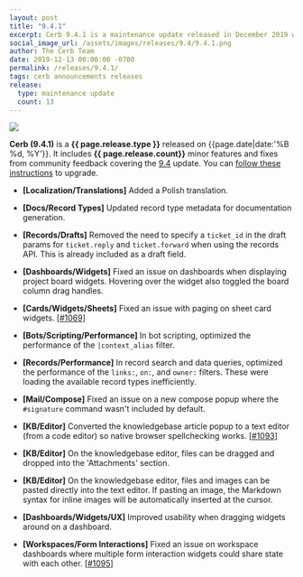 ```yaml
---
layout: post
title: "9.4.1"
excerpt: Cerb 9.4.1 is a maintenance update released in December 2019 with 13 minor features and fixes from community feedback.
social_image_url: /assets/images/releases/9.4/9.4.1.png
author: The Cerb Team
date: 2019-12-13 00:00:00 -0700
permalink: /releases/9.4.1/
tags: cerb announcements releases
release:
  type: maintenance update
  count: 13
---
```


<div class="cerb-screenshot">
<img src="{{page.social_image_url}}" class="screenshot" style="max-width:500px;">
</div>

**Cerb (9.4.1)** is a **{{ page.release.type }}** released on {{page.date|date:'%B %d, %Y'}}. It includes **{{ page.release.count}}** minor features and fixes from community feedback covering the [9.4](/releases/9.4/) update.  You can [follow these instructions](/docs/upgrading/) to upgrade.

* **[Localization/Translations]** Added a Polish translation.

* **[Docs/Record Types]** Updated record type metadata for documentation generation.

* **[Records/Drafts]** Removed the need to specify a `ticket_id` in the draft params for `ticket.reply` and `ticket.forward` when using the records API. This is already included as a draft field.

* **[Dashboards/Widgets]** Fixed an issue on dashboards when displaying project board widgets. Hovering over the widget also toggled the board column drag handles.

* **[Cards/Widgets/Sheets]** Fixed an issue with paging on sheet card widgets. [[#1069](https://github.com/jstanden/cerb/issues/1069)]

* **[Bots/Scripting/Performance]** In bot scripting, optimized the performance of the `|context_alias` filter.

* **[Records/Performance]** In record search and data queries, optimized the performance of the `links:`, `on:`, and `owner:` filters. These were loading the available record types inefficiently.

* **[Mail/Compose]** Fixed an issue on a new compose popup where the `#signature` command wasn't included by default.

* **[KB/Editor]** Converted the knowledgebase article popup to a text editor (from a code editor) so native browser spellchecking works. [[#1093](https://github.com/jstanden/cerb/issues/1093)]

* **[KB/Editor]** On the knowledgebase editor, files can be dragged and dropped into the 'Attachments' section.

* **[KB/Editor]** On the knowledgebase editor, files and images can be pasted directly into the text editor. If pasting an image, the Markdown syntax for inline images will be automatically inserted at the cursor.

* **[Dashboards/Widgets/UX]** Improved usability when dragging widgets around on a dashboard.

* **[Workspaces/Form Interactions]** Fixed an issue on workspace dashboards where multiple form interaction widgets could share state with each other. [[#1095](https://github.com/jstanden/cerb/issues/1095)]


